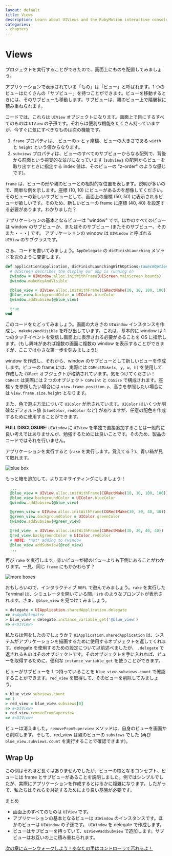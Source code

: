 ```yaml
---
layout: default
title: Views
description: Learn about UIViews and the RubyMotion interactive console
categories:
- chapters
---
```


# Views

プロジェクトを実行することができたので、画面上にものを配置してみましょう。

アプリケーションで表示されている「もの」は「ビュー」と呼ばれます。1 つのビューはたくさんの「サブビュー」を持つことができます。ビューを移動するときには、そのサブビューも移動します。サブビューは、親のビュー上で階層状に積み重ねられます。

コードでは、これらは `UIView` オブジェクトになります。画面上で目にするすべてのものは `UIView` の子孫です。それらは便利な機能をたくさん持っていますが、今すぐに気にすべきなものは次の機能です。

1. `frame` プロパティは、 ビューの `x` と `y` 座標、ビューの大きさである `width` と `height` という値からなります。
2. `subviews` プロパティは、ビューのすべてのサブビューからなる配列で、背後から前面という視覚的な並びになっています (`subviews` の配列からビューを取り出すときに指定する index 値は、そのビューの "z-order" のような感じです)。

`frame` は、ビューの形や親のビューとの相対的な位置を表します。説明が多いので、簡単な例を示します。座標 (10, 10) にビューがあるのを想像してください。そのビューの新しいサブビューとして、画面上の座標 (50, 50) に表示されるビューが欲しいです。そのため、新しいビューの frame に座標 (40, 40) を設定する必要があります。わかりました？

アプリケーションの基本となるビューは "window" です。ほかのすべてのビューは window のサブビューか、またはそのサブビュー (またそのサブビュー、そのまた・・・) です。 アプリケーションの window は `UIWindow` と呼ばれる `UIView` のサブクラスです。

さぁ、コードを書いてみましょう。`AppDelegate` の `didFinishLaunching` メソッドを次のように変更します。

```ruby
def application(application, didFinishLaunchingWithOptions:launchOptions)
  # UIScreen describes the display our app is running on
  @window = UIWindow.alloc.initWithFrame(UIScreen.mainScreen.bounds)
  @window.makeKeyAndVisible

  @blue_view = UIView.alloc.initWithFrame(CGRectMake(10, 10, 100, 100))
  @blue_view.backgroundColor = UIColor.blueColor
  @window.addSubview(@blue_view)

  true
end
```

このコードをたどってみましょう。画面の大きさの `UIWindow` インスタンスを作成し、`makeKeyAndVisible` を呼び出しています。これは、基本的に window は 1 つのタッチイベントを受信し画面上に表示される必要があることを OS に指示します。(もし興味があれば複数の画面に複数の window を表示することができますが、ここでは小さな第一歩を刻みましょう)。

window を作成し、それから、window のサブビューとして新しいビューを作成します。ビューの frame には、実際には `CGRectMake(x, y, w, h)` を使用して作成した `CGRect` オブジェクトが格納されています。気をつけてください！`CGRect` は実際には 2 つのオブジェクト `CGPoint` と `CGSize` で構成されます。座標 y を参照したい場合には `view.frame.position.y`、高さを参照したい場合には `view.frame.size.height` となります。

また、色で遊ぶ方法について `UIColor` が示されています。`UIColor` はいくつか明確なデフォルト値 (`blueColor`, `redColor` など) がありますが、任意の配色を作成するために使用することができます。

**FULL DISCLOSURE**: `UIWindow` に `UIView` を単独で直接追加することは一般的に良い考えではありませんが、勉強するためには良いことです。そのため、製品のコードではそれを行いません。

アプリケーションを実行すると (`rake` を実行します。覚えてる？)、青い箱が見て取れます。

![blue box](images/1.png)

もっと箱を追加して、よりエキサイティングにしましょう！

```ruby
  ...
  @blue_view = UIView.alloc.initWithFrame(CGRectMake(10, 10, 100, 100))
  @blue_view.backgroundColor = UIColor.blueColor
  @window.addSubview(@blue_view)

  @green_view = UIView.alloc.initWithFrame(CGRectMake(30, 30, 40, 40))
  @green_view.backgroundColor = UIColor.greenColor
  @window.addSubview(@green_view)

  @red_view  = UIView.alloc.initWithFrame(CGRectMake(30, 30, 40, 40))
  @red_view.backgroundColor = UIColor.redColor
  # NOTE: *not* adding to @window
  @blue_view.addSubview(@red_view)
  ...
```

再び `rake` を実行します。赤いビューが緑のビューよりも下側にあることがわかります。一見、同じ `frame` にもかかわらず？

![more boxes](images/2.png)

おもしろいので、インタラクティブ `REPL` で遊んでみましょう。`rake` を実行した Terminal は、シミュレータを開いている間、`irb` のようなプロンプトが表示されます。さぁ、`@blue_view` を見つけてみましょう。

```ruby
> delegate = UIApplication.sharedApplication.delegate
=> #<AppDelegate>
> blue_view = delegate.instance_variable_get('@blue_view')
=> #<UIView>
```

私たちは何をしたのでしょうか？ `UIApplication.sharedApplication` は、システムがアプリケーションを描画するために使用するオブジェクトを返してくれます。delegate を使用するための設定について以前述べましたが、 `.delegate` で返されるものはそのオブジェクトです。そのオブジェクトを手に入れれば、ビューを取得するために、便利な `instance_variable_get` を使うことができます。

ビューがサブビューを 1 つ持っていることを `blue_view.subviews.count` で確認することができます。`red_view` を取得して、そのビューを削除してみましょう。

```ruby
> blue_view.subviews.count
=> 1
> red_view = blue_view.subviews[0]
=> #<UIView>
> red_view.removeFromSuperview
=> #<UIView>
```

ビューは消えました。`removeFromSuperview` メソッドは、自身のビューを画面から削除します。そして、red_view は親のビューの `subviews` でした (再び `blue_view.subviews.count` を実行することで確認できます)。

## Wrap Up

この例はそれほど長くはありませんでしたが、ビューの核となるコンセプト、ビューには frame とサブビューがあることを説明しました。例ではシンプルでしたが、実際にアプリケーションを作成するとはるかに複雑になります。したがって、私たちはそれらを対処するためにより良い基盤が必要です。

まとめ

- 画面上のすべてのものは `UIView` です。
- アプリケーションの基本となるビューは `UIWindow` のインスタンスです。ほかのビューは `UIWindow` の子孫です。 `UIWindow` を delegate で作成します。
- ビューはサブビューを持っていて、`UIView#addSubview` で追加します。サブビューはお互いの上に積み重ねられます。

[次の章にムーンウォークしよう！あなたの手はコントローラで汚れるよ！](/3-controllers)
